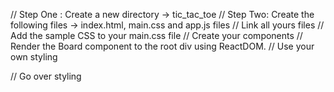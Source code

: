 
// Step One : Create a new directory ->  tic_tac_toe
// Step Two:  Create the following files -> index.html, main.css and app.js files
// Link all yours files
// Add the sample CSS to your main.css file
// Create your components
// Render the Board component to the root div using ReactDOM.
// Use your own styling

// Go over styling